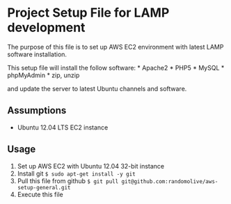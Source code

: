 # Project Setup File for LAMP development

The purpose of this file is to set up AWS EC2 environment with latest LAMP software
installation.

This setup file will install the follow software:
	* Apache2
	* PHP5
	* MySQL
	* phpMyAdmin
	* zip, unzip

and update the server to latest Ubuntu channels and software. 

## Assumptions

* Ubuntu 12.04 LTS EC2 instance

## Usage

1. Set up AWS EC2 with Ubuntu 12.04 32-bit instance
2. Install git
`$ sudo apt-get install -y git`
3. Pull this file from github
`$ git pull git@github.com:randomolive/aws-setup-general.git`
4. Execute this file